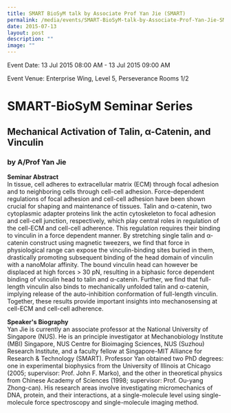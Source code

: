 ```yaml
---
title: SMART BioSyM talk by Associate Prof Yan Jie (SMART)
permalink: /media/events/SMART-BioSyM-talk-by-Associate-Prof-Yan-Jie-SMART/
date: 2015-07-13
layout: post
description: ""
image: ""
---
```


Event Date: 13 Jul 2015 08:00 AM - 13 Jul 2015 09:00 AM

Event Venue: Enterprise Wing, Level 5, Perseverance Rooms 1/2

SMART-BioSyM Seminar Series
===========================

Mechanical Activation of Talin, α-Catenin, and Vinculin
-------------------------------------------------------

### by A/Prof Yan Jie

**Seminar Abstract**  
In tissue, cell adheres to extracellular matrix (ECM) through focal adhesion and to neighboring cells through cell-cell adhesion. Force-dependent regulations of focal adhesion and cell-cell adhesion have been shown crucial for shaping and maintenance of tissues. Talin and α-catenin, two cytoplasmic adapter proteins link the actin cytoskeleton to focal adhesion and cell-cell junction, respectively, which play central roles in regulation of the cell-ECM and cell-cell adherence. This regulation requires their binding to vinculin in a force dependent manner. By stretching single talin and α-catenin construct using magnetic tweezers, we find that force in physiological range can expose the vinculin-binding sites buried in them, drastically promoting subsequent binding of the head domain of vinculin with a nanoMolar affinity. The bound vinculin head can however be displaced at high forces > 30 pN, resulting in a biphasic force dependent binding of vinculin head to talin and α-catenin. Further, we find that full-length vinculin also binds to mechanically unfolded talin and α-catenin, implying release of the auto-inhibition conformation of full-length vinculin. Together, these results provide important insights into mechanosensing at cell-ECM and cell-cell adherence.  
  
**Speaker's Biography**  
Yan Jie is currently an associate professor at the National University of Singapore (NUS). He is an principle investigator at Mechanobiology Institute (MBI) Singapore, NUS Centre for Bioimaging Sciences, NUS (Suzhou) Research Institute, and a faculty fellow at Singapore-MIT Alliance for Research & Technology (SMART). Professor Yan obtained two PhD degrees: one in experimental biophysics from the University of Illinois at Chicago (2005; supervisor: Prof. John F. Marko), and the other in theoretical physics from Chinese Academy of Sciences (1998; supervisor: Prof. Ou-yang Zhong-can). His research areas involve investigating micromechanics of DNA, protein, and their interactions, at a single-molecule level using single-molecule force spectroscopy and single-molecule imaging method.